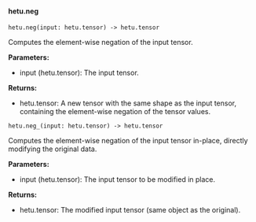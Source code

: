 #### hetu.neg

```
hetu.neg(input: hetu.tensor) -> hetu.tensor
```

Computes the element-wise negation of the input tensor.

**Parameters:**

* input (hetu.tensor): The input tensor.

**Returns:**

* hetu.tensor: A new tensor with the same shape as the input tensor, containing the element-wise negation of the tensor values.


```
hetu.neg_(input: hetu.tensor) -> hetu.tensor
```

Computes the element-wise negation of the input tensor in-place, directly modifying the original data.

**Parameters:**

* input (hetu.tensor): The input tensor to be modified in place.

**Returns:**

* hetu.tensor: The modified input tensor (same object as the original).



